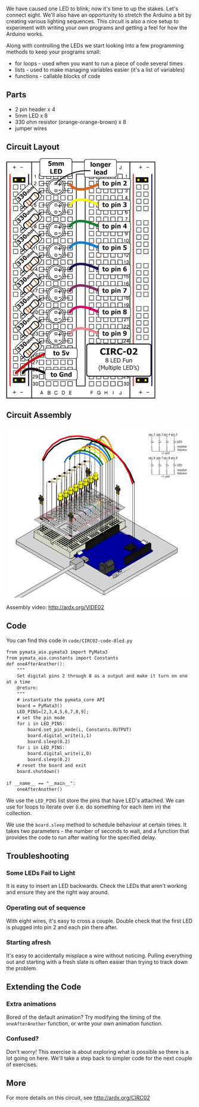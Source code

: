 We have caused one LED to blink; now it's time to up the
stakes. Let's connect eight. We'll also have an opportunity to
stretch the Arduino a bit by creating various lighting
sequences. This circuit is also a nice setup to experiment with
writing your own programs and getting a feel for how the Arduino works.

Along with controlling the LEDs we start looking into a few  programming methods to keep your programs small:

 * for loops - used when you want to run a piece of code several times
 * lists - used to make managing variables easier (it's a list of variables)
 * functions - callable blocks of code


<a id="parts"></a>
## Parts

* 2 pin header x 4
* 5mm LED x 8
* 330 ohm resistor (orange-orange-brown) x 8
* jumper wires

<a id="circuit"></a>
## Circuit Layout
[<img style="max-width:400px" src="../../images/circ/CIRC02-sheet-small.png" alt="Circuit Layout"/>](../../images/circ/CIRC02-sheet.png)

<a id="assembly"></a>
## Circuit Assembly
![Assembly Diagram](../../images/assembly/CIRC-02-3dexploded.png "Assembly Diagram")

Assembly video: http://ardx.org/VIDE02

<a id="code"></a>
## Code

You can find this code in `code/CIRC02-code-8led.py`

	from pymata_aio.pymata3 import PyMata3
	from pymata_aio.constants import Constants
	def oneAfterAnother():
		"""
		Set digital pins 2 through 8 as a output and make it turn on one at a time
		@return:
		"""
		# instantiate the pymata_core API
		board = PyMata3()
		LED_PINS=[2,3,4,5,6,7,8,9];
		# set the pin mode
		for i in LED_PINS:
			board.set_pin_mode(i, Constants.OUTPUT)
			board.digital_write(i,1)
			board.sleep(0.2)
		for i in LED_PINS:
			board.digital_write(i,0)
			board.sleep(0.2)
		# reset the board and exit
		board.shutdown()
	
	if __name__ == "__main__":
		oneAfterAnother()
	

We use the `LED_PINS` list  store the pins that have LED's attached. We can use for loops to iterate over (i.e. do something for each item in) the collection.


We use the `board.sleep` method to schedule behaviour at certain times. It takes two parameters - the number of seconds to wait, and a function that provides the code to run after waiting for the specified delay.

<a id="troubleshooting"></a>
## Troubleshooting

### Some LEDs Fail to Light
It is easy to insert an LED backwards. Check the LEDs that aren't working and ensure they are the right way around.

###  Operating out of sequence
With eight wires, it's easy to cross a couple. Double check that the first LED is plugged into pin 2 and each pin there after.

### Starting afresh
It's easy to accidentally misplace a wire without noticing. Pulling everything out and starting with a fresh slate is often easier than trying to track down the problem.

<a id="extending"></a>
## Extending the Code

### Extra animations
Bored of the default animation? Try modifying the timing of the `oneAfterAnother` function, or write your own animation function.

### Confused?
Don't worry! This exercise is about exploring what is possible so there is a lot going on here. We'll take a step back to simpler code for the next couple of exercises.

<a id="more"></a>
## More

For more details on this circuit, see http://ardx.org/CIRC02
